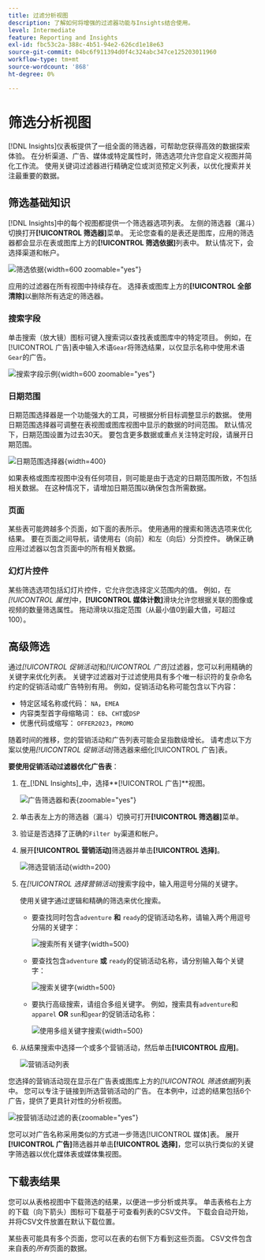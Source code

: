 ```yaml
---
title: 过滤分析视图
description: 了解如何将增强的过滤器功能与Insights结合使用。
level: Intermediate
feature: Reporting and Insights
exl-id: fbc53c2a-388c-4b51-94e2-626cd1e18e63
source-git-commit: 04bc6f911394d0f4c324abc347ce125203011960
workflow-type: tm+mt
source-wordcount: '868'
ht-degree: 0%

---
```


# 筛选分析视图

[!DNL Insights]仪表板提供了一组全面的筛选器，可帮助您获得高效的数据探索体验。 在分析渠道、广告、媒体或特定属性时，筛选选项允许您自定义视图并简化工作流。 使用关键词过滤器进行精确定位或浏览预定义列表，以优化搜索并关注最重要的数据。

## 筛选基础知识

[!DNL Insights]中的每个视图都提供一个筛选器选项列表。 左侧的筛选器（漏斗）切换打开&#x200B;**[!UICONTROL 筛选器]**&#x200B;菜单。 无论您查看的是表还是图库，应用的筛选器都会显示在表或图库上方的&#x200B;**[!UICONTROL 筛选依据]**&#x200B;列表中。 默认情况下，会选择渠道和帐户。

![筛选依据](/help/assets/insights-filter-by.png "筛选依据"){width=600 zoomable="yes"}

应用的过滤器在所有视图中持续存在。 选择表或图库上方的&#x200B;**[!UICONTROL 全部清除]**&#x200B;以删除所有选定的筛选器。

### 搜索字段

单击搜索（放大镜）图标可键入搜索词以查找表或图库中的特定项目。 例如，在[!UICONTROL 广告]表中输入术语`Gear`将筛选结果，以仅显示名称中使用术语`Gear`的广告。

![搜索字段示例](/help/assets/insights-search.png "搜索名称中带有齿轮的广告"){width=600 zoomable="yes"}

### 日期范围

日期范围选择器是一个功能强大的工具，可根据分析目标调整显示的数据。 使用日期范围选择器可调整在表视图或图库视图中显示的数据的时间范围。 默认情况下，日期范围设置为过去30天。 要包含更多数据或重点关注特定时段，请展开日期范围。

![日期范围选择器](/help/assets/insights-date-range.png "选择日期范围"){width=400}

如果表格或图库视图中没有任何项目，则可能是由于选定的日期范围所致，不包括相关数据。 在这种情况下，请增加日期范围以确保包含所需数据。

### 页面

某些表可能跨越多个页面，如下面的表所示。 使用通用的搜索和筛选选项来优化结果。 要在页面之间导航，请使用右（向前）和左（向后）分页控件。 确保正确应用过滤器以包含页面中的所有相关数据。

### 幻灯片控件

某些筛选选项包括幻灯片控件，它允许您选择定义范围内的值。 例如，在&#x200B;_[!UICONTROL 属性]_&#x200B;中，**[!UICONTROL 媒体计数]**&#x200B;滑块允许您根据关联的图像或视频的数量筛选属性。 拖动滑块以指定范围（从最小值0到最大值，可超过100）。

## 高级筛选

通过&#x200B;_[!UICONTROL 促销活动]_&#x200B;和&#x200B;_[!UICONTROL 广告]_&#x200B;过滤器，您可以利用精确的关键字来优化列表。 关键字过滤器对于过滤使用具有多个唯一标识符的复杂命名约定的促销活动或广告特别有用。 例如，促销活动名称可能包含以下内容：

- 特定区域名称或代码： `NA`，`EMEA`
- 内容类型首字母缩略词： `EB`、`CHT`或`DSP`
- 优惠代码或缩写： `OFFER2023`，`PROMO`

随着时间的推移，您的营销活动和广告列表可能会呈指数级增长。 请考虑以下方案以使用&#x200B;_[!UICONTROL 促销活动]_&#x200B;筛选器来细化[!UICONTROL 广告]表。

**要使用促销活动过滤器优化广告表**：

1. 在&#x200B;_[!DNL Insights]_中，选择&#x200B;**[!UICONTROL 广告]**视图。

   ![广告筛选器和表](/help/assets/insights-ads-filter.png "带有筛选菜单的广告视图"){zoomable="yes"}

1. 单击表左上方的筛选器（漏斗）切换可打开&#x200B;**[!UICONTROL 筛选器]**&#x200B;菜单。

1. 验证是否选择了正确的`Filter by`渠道和帐户。

1. 展开&#x200B;**[!UICONTROL 营销活动]**&#x200B;筛选器并单击&#x200B;**[!UICONTROL 选择]**。

   ![筛选营销活动](/help/assets/insights-filter-campaigns-expand.png "展开营销活动筛选器"){width=200}

1. 在&#x200B;_[!UICONTROL 选择营销活动]_&#x200B;搜索字段中，输入用逗号分隔的关键字。

   使用关键字通过逻辑和精确的筛选来优化搜索。

   - 要查找同时包含`adventure` **和** `ready`的促销活动名称，请输入两个用逗号分隔的关键字：

     ![搜索所有关键字](/help/assets/insights-select-campaigns-and.png "搜索同时包含两个关键字的促销活动名称"){width=500}

   - 要查找包含`adventure` **或** `ready`的促销活动名称，请分别输入每个关键字：

     ![搜索关键字](/help/assets/insights-select-campaigns-or.png "搜索至少包含一个关键字的促销活动名称"){width=500}

   - 要执行高级搜索，请组合多组关键字。 例如，搜索具有`adventure`和`apparel` **OR** `sun`和`gear`的促销活动名称：

     ![使用多组关键字搜索](/help/assets/insights-advanced-or.png "使用多组关键字搜索促销活动名称"){width=500}

1. 从结果搜索中选择一个或多个营销活动，然后单击&#x200B;**[!UICONTROL 应用]**。

   ![营销活动列表](/help/assets/insights-select-campaigns-list.png "选择要包含的营销活动")

您选择的营销活动现在显示在广告表或图库上方的&#x200B;_[!UICONTROL 筛选依据]_&#x200B;列表中。 您可以专注于链接到所选营销活动的广告。 在本例中，过滤的结果包括6个广告，提供了更具针对性的分析视图。

![按营销活动过滤的表](/help/assets/insights-filter-by-campaigns.png "具有营销活动过滤器的表"){zoomable="yes"}

您可以对广告名称采用类似的方式进一步筛选[!UICONTROL 媒体]表。 展开&#x200B;**[!UICONTROL 广告]**&#x200B;筛选器并单击&#x200B;**[!UICONTROL 选择]**，您可以执行类似的关键字筛选器以优化媒体表或媒体集视图。

## 下载表结果

您可以从表格视图中下载筛选的结果，以便进一步分析或共享。 单击表格右上方的下载（向下箭头）图标可下载基于可查看列表的CSV文件。 下载会自动开始，并将CSV文件放置在默认下载位置。

某些表可能具有多个页面，您可以在表的右侧下方看到这些页面。 CSV文件包含来自表的&#x200B;_所有_&#x200B;页面的数据。
